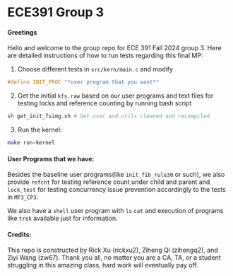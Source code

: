 # ECE391 Group 3

#### Greetings

Hello and welcome to the group repo for ECE 391 Fall 2024 group 3. Here are detailed instructions of how to run tests regarding this final MP:



1. Choose different tests in `src/kern/main.c` and modify 

```c
#define INIT_PROC "*user program that you want*"
```

2. Get the initial `kfs.raw` based on our user programs and text files for testing locks and reference counting by running bash script

```bash
sh get_init_fsimg.sh # Get user and utils cleaned and recompiled
```

3. Run the kernel:

```bash
make run-kernel
```



#### User Programs that we have:

Besides the baseline user programs(like `init_fib_rule30` or such), we also provide `refcnt` for testing reference count under child and parent and `lock_test` for testing concurrency issue prevention accordingly to the tests in `MP3_CP3`.

We also have a `shell` user program with `ls` `cat` and execution of programs like `trek` available just for information.

#### Credits:

This repo is constructed by Rick Xu (rickxu2), Ziheng Qi (zihengq2), and Ziyi Wang (zw67). Thank you all, no matter you are a CA, TA, or a student struggling in this amazing class, hard work will eventually pay off.